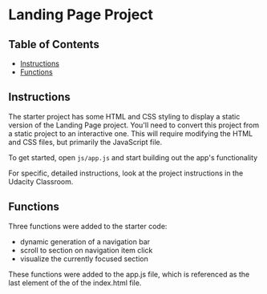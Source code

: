 # Landing Page Project

## Table of Contents

* [Instructions](#instructions)
* [Functions](#functions)

## Instructions

The starter project has some HTML and CSS styling to display a static version of the Landing Page project. You'll need to convert this project from a static project to an interactive one. This will require modifying the HTML and CSS files, but primarily the JavaScript file.

To get started, open `js/app.js` and start building out the app's functionality

For specific, detailed instructions, look at the project instructions in the Udacity Classroom.


## Functions

Three functions were added to the starter code:
- dynamic generation of a navigation bar
- scroll to section on navigation item click
- visualize the currently focused section

These functions were added to the app.js file, which is referenced as the last element of the <body> of the index.html file.